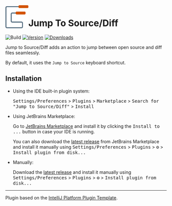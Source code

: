 <img src="src/main/resources/META-INF/pluginIcon.svg" width="72" height="72" alt="icon" align="left"/>

# Jump To Source/Diff

![Build](https://github.com/snaphat/jumpToSourceDiff/workflows/Build/badge.svg)
[![Version](https://img.shields.io/jetbrains/plugin/v/24929-jump-to-source-diff.svg)](https://plugins.jetbrains.com/plugin/24929-jump-to-source-diff)
[![Downloads](https://img.shields.io/jetbrains/plugin/d/24929-jump-to-source-diff.svg)](https://plugins.jetbrains.com/plugin/24929-jump-to-source-diff)

<!-- Plugin description -->
Jump to Source/Diff adds an action to jump between open source and diff files seamlessly.

By default, it uses the `Jump to Source` keyboard shortcut.
<!-- Plugin description end -->

## Installation

- Using the IDE built-in plugin system:
  
  <kbd>Settings/Preferences</kbd> > <kbd>Plugins</kbd> > <kbd>Marketplace</kbd> > <kbd>Search for "Jump to Source/Diff"</kbd> >
  <kbd>Install</kbd>
  
- Using JetBrains Marketplace:

  Go to [JetBrains Marketplace](https://plugins.jetbrains.com/plugin/24929-jump-to-source-diff) and install it by clicking the <kbd>Install to ...</kbd> button in case your IDE is running.

  You can also download the [latest release](https://plugins.jetbrains.com/plugin/24929-jump-to-source-diff/versions) from JetBrains Marketplace and install it manually using
  <kbd>Settings/Preferences</kbd> > <kbd>Plugins</kbd> > <kbd>⚙️</kbd> > <kbd>Install plugin from disk...</kbd>

- Manually:

  Download the [latest release](https://github.com/snaphat/jumpToSourceDiff/releases/latest) and install it manually using
  <kbd>Settings/Preferences</kbd> > <kbd>Plugins</kbd> > <kbd>⚙️</kbd> > <kbd>Install plugin from disk...</kbd>


---
Plugin based on the [IntelliJ Platform Plugin Template][template].

[template]: https://github.com/JetBrains/intellij-platform-plugin-template
[docs:plugin-description]: https://plugins.jetbrains.com/docs/intellij/plugin-user-experience.html#plugin-description-and-presentation
